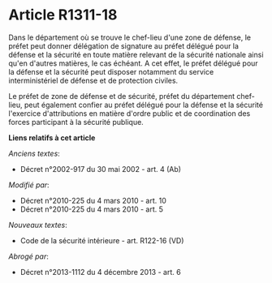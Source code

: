 # Article R1311-18

Dans le département où se trouve le chef-lieu d'une zone de défense, le préfet peut donner délégation de signature au préfet
délégué pour la défense et la sécurité en toute matière relevant de la sécurité nationale ainsi qu'en d'autres matières, le
cas échéant. A cet effet, le préfet délégué pour la défense et la sécurité peut disposer notamment du service
interministériel de défense et de protection civiles. 

Le préfet de zone de défense et de sécurité, préfet du département chef-lieu, peut également confier au préfet délégué pour
la défense et la sécurité l'exercice d'attributions en matière d'ordre public et de coordination des forces participant à la
sécurité publique.

**Liens relatifs à cet article**

_Anciens textes_:

  - Décret n°2002-917 du 30 mai 2002 - art. 4 (Ab)

_Modifié par_:

  - Décret n°2010-225 du 4 mars 2010 - art. 10
  - Décret n°2010-225 du 4 mars 2010 - art. 5

_Nouveaux textes_:

  - Code de la sécurité intérieure - art. R122-16 (VD)

_Abrogé par_:

  - Décret n°2013-1112 du 4 décembre 2013 - art. 6
